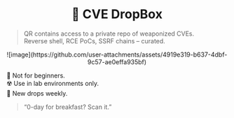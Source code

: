 <h1 align="center">🧱 CVE DropBox</h1>

> QR contains access to a private repo of weaponized CVEs.  
> Reverse shell, RCE PoCs, SSRF chains – curated.

<p align="center">
![image](https://github.com/user-attachments/assets/4919e319-b637-4dbf-9c57-ae0effa935bf)

</p>

🛑 Not for beginners.  
☢️ Use in lab environments only.  
🧬 New drops weekly.

> “0-day for breakfast? Scan it.”
